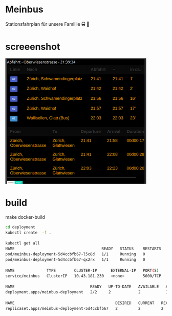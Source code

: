 # Meinbus

Stationsfahrplan für unsere Famillie :oncoming_bus: :tram:

# screeenshot

![example](images/example1.png)


# build

make docker-build
```bash
cd deployment
kubectl create  -f .

kubectl get all
NAME                                      READY   STATUS    RESTARTS   AGE
pod/meinbus-deployment-5d4ccbfb67-l5c8d   1/1     Running   0          14m
pod/meinbus-deployment-5d4ccbfb67-qx2rx   1/1     Running   0          14m

NAME              TYPE        CLUSTER-IP      EXTERNAL-IP   PORT(S)    AGE
service/meinbus   ClusterIP   10.43.181.230   <none>        5000/TCP   14m

NAME                                 READY   UP-TO-DATE   AVAILABLE   AGE
deployment.apps/meinbus-deployment   2/2     2            2           14m

NAME                                            DESIRED   CURRENT   READY   AGE
replicaset.apps/meinbus-deployment-5d4ccbfb67   2         2         2       14m
```